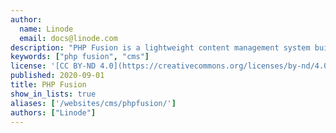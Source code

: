 ```yaml
---
author:
  name: Linode
  email: docs@linode.com
description: "PHP Fusion is a lightweight content management system built on the popular LAMP stack. Designed for maximum flexibility and broad support for internationalization, in its latest version PHP Fusion focuses on standards compliance, security, and modular design."
keywords: ["php fusion", "cms"]
license: '[CC BY-ND 4.0](https://creativecommons.org/licenses/by-nd/4.0)'
published: 2020-09-01
title: PHP Fusion
show_in_lists: true
aliases: ['/websites/cms/phpfusion/']
authors: ["Linode"]
---
```


